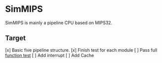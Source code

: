 # SimMIPS

SimMIPS is mainly a pipeline CPU based on MIPS32.

## Target

[x] Basic five pipeline structure. 
[x] Finish test for each module
[ ] Pass full [function test](https://github.com/oscourse-tsinghua/cpu-testcase)
[ ] Add interrupt
[ ] Add Cache
